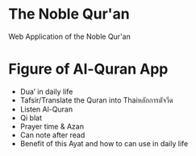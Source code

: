 # The Noble Qur'an
Web Application of the Noble Qur'an

# Figure of Al-Quran App
-	Dua’ in daily life
-	Tafsir/Translate the Quran into Thaiหลักการตัจวีด
-	Listen Al-Quran
-	Qi blat
-	Prayer time & Azan 
-	Can note after read 
-	Benefit of this Ayat and how to can use in daily life

